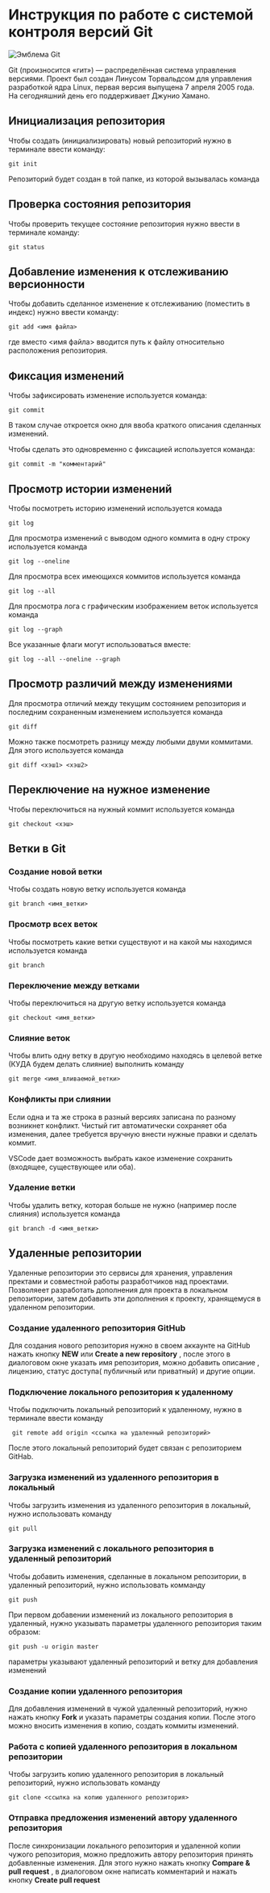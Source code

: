 # **Инструкция по работе с системой контроля версий Git**

![Эмблема Git](git.jpg)

Git (произносится «гит») — распределённая система управления версиями. Проект был создан Линусом Торвальдсом для управления разработкой ядра Linux, первая версия выпущена 7 апреля 2005 года. На сегодняшний день его поддерживает Джунио Хамано.

## Инициализация репозитория

Чтобы создать (инициализировать) новый репозиторий нужно в терминале ввести команду:

    git init

Репозиторий будет создан в той папке, из которой вызывалась команда

## Проверка состояния репозитория

Чтобы проверить текущее состояние репозитория нужно ввести в терминале команду:

    git status

## Добавление изменения к отслеживанию версионности

Чтобы добавить сделанное изменение к отслеживанию (поместить в индекс) нужно ввести команду:

    git add <имя файла>

где вместо <имя файла> вводится путь к файлу относительно расположения репозитория.

## Фиксация изменений

Чтобы зафиксировать изменение используется команда:

    git commit

В таком случае откроется окно для ввоба краткого описания сделанных изменений.

Чтобы сделать это одновременно с фиксацией используется команда:

    git commit -m "комментарий"

## Просмотр истории изменений

Чтобы посмотреть историю изменений используется комада

    git log

Для просмотра изменений с выводом одного коммита в одну строку используется команда

    git log --oneline

Для просмотра всех имеющихся коммитов используется команда

    git log --all

Для просмотра лога с графическим изображением веток используется команда

    git log --graph

Все указанные флаги могут использоваться вместе:

    git log --all --oneline --graph

## Просмотр различий между изменениями

Для просмотра отличий между текущим состоянием репозитория и последним сохраненным изменением используется команда

    git diff

Можно также посмотреть разницу между любыми двуми коммитами. Для этого используется команда

    git diff <хэш1> <хэш2>

## Переключение на нужное изменение

Чтобы переключиться на нужный коммит используется команда

    git checkout <хэш>

## Ветки в Git

### Создание новой ветки

Чтобы создать новую ветку используется команда

    git branch <имя_ветки>

### Просмотр всех веток

Чтобы посмотреть какие ветки существуют и на какой мы находимся используется команда

    git branch

### Переключение между ветками

Чтобы переключиться на другую ветку используется команда

    git checkout <имя_ветки>

### Слияние веток

Чтобы влить одну ветку в другую необходимо находясь в целевой ветке (КУДА будем делать слияние) выполнить команду

    git merge <имя_вливаемой_ветки>

### Конфликты при слиянии

Если одна и та же строка в разный версиях записана по разному возникнет конфликт.
Чистый гит автоматически сохраняет оба изменения, далее требуется вручную внести нужные правки и сделать коммит.

VSСode дает возможность выбрать какое изменение сохранить (входящее, существующее или оба).

### Удаление ветки

Чтобы удалить ветку, которая больше не нужно (например после слияния) используется команда

    git branch -d <имя_ветки>

## Удаленные репозитории

Удаленные репозитории это сервисы для хранения, управления  пректами и совместной работы разработчиков над проектами. Позволяеет разработать дополнения для проекта в локальном репозитории, затем добавить эти дополнения  к проекту, хранящемуся  в удаленном репозитории.

### Создание удаленного репозитория  GitHub

Для создания нового репозитория нужно  в своем аккаунте на GitHub  нажать кнопку **NEW** или **Create a new repository** , после этого в диалоговом окне указать имя репозитория, можно добавить описание , лицензию, статус доступа( публичный или приватный) и другие опции.

### Подключение локального репозитория к удаленному

Чтобы подключить локальный репозиторий к удаленному, нужно в терминале ввести команду

     git remote add origin <ссылка на удаленный репозиторий>

После этого локальный репозиторий будет связан  с репозиторием GitHab.

### Загрузка изменений  из удаленного репозитория в локальный

Чтобы загрузить изменения из удаленного репозитория в локальный, нужно использовать команду

    git pull

### Загрузка изменений с локального репозитория  в удаленный репозиторий

Чтобы добавить изменения, сделанные в локальном репозитории, в удаленный репозиторий, нужно использовать комманду

    git push

При первом добавении изменений из локального репозитория в удаленный, нужно указывать параметры удаленного репозитория таким образом:

    git push -u origin master 

параметры указывают удаленный репозиторий и ветку для добавления изменений

### Создание копии удаленного репозитория

Для добавления изменений в чужой удаленный репозиторий, нужно нажать кнопку **Fork** и указать  параметры создания копии.
После этого можно вносить изменения  в копию, создать коммиты изменений. 

### Работа  с копией удаленного репозитория  в локальном репозитории

Чтобы загрузить копию удаленного репозитория в локальный репозиторий, нужно использовать команду  
    
    git clone <ссылка на копию удаленного репозитория> 

###  Отправка предложения изменений автору удаленного репозитория

После синхронизации локального репозитория и удаленной копии чужого репозитория,  можно предложить автору репозитория принять добавленные изменения. Для этого нужно нажать кнопку **Compare & pull request** , в диалоговом окне написать  комментарий  и нажать кнопку **Create pull request**